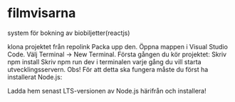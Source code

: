 # filmvisarna
system för bokning av biobiljetter(reactjs)


klona projektet från repolink
Packa upp den.
Öppna mappen i Visual Studio Code.
Välj Terminal -> New Terminal.
Första gången du kör projektet: Skriv npm install
Skriv npm run dev i terminalen varje gång du vill starta utvecklingsservern.
Obs! För att detta ska fungera måste du först ha installerat Node.js:

Ladda hem senast LTS-versionen av Node.js härifrån och installera!
